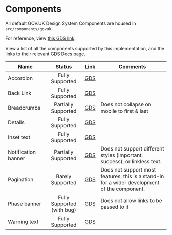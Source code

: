 # Components

All default GOV.UK Design System Components are housed in `src/components/govuk`.

For reference, view [this GDS link](https://design-system.service.gov.uk/components/).

View a list of all the components supported by this implementation, and the links to their relevant GDS Docs page.

| Name                |                 Status                | Link                                                                       | Comments                                                                                     |
|---------------------|:-------------------------------------:|-----------------------------------------------------------------------------|----------------------------------------------------------------------------------------------|
| Accordion           | Fully Supported                       | [GDS](https://design-system.service.gov.uk/components/accordion/)           |                                                                                              |
| Back Link           | Fully Supported                       | [GDS](https://design-system.service.gov.uk/components/back-link/)           |                                                                                              |
| Breadcrumbs         | Partially Supported                   | [GDS](https://design-system.service.gov.uk/components/breadcrumbs/)         | Does not collapse on mobile to first & last                                                  |
| Details             | Fully Supported                       | [GDS](https://design-system.service.gov.uk/components/details/)             |                                                                                              |
| Inset text          | Fully Supported                       | [GDS](https://design-system.service.gov.uk/components/inset-text/)          |                                                                                              |
| Notification banner | Partially Supported                   | [GDS](https://design-system.service.gov.uk/components/notification-banner/) | Does not support different styles (important, success), or linkless text.                    |
| Pagination          | Barely Supported                      | [GDS](https://design-system.service.gov.uk/components/pagination/)          | Does not support most features, this is a stand-in for a wider development of the component. |
| Phase banner        | Fully Supported (with bug)            | [GDS](https://design-system.service.gov.uk/components/phase-banner/)        | Does not allow links to be passed to it                                                      |
| Warning text        | Fully Supported                       | [GDS](https://design-system.service.gov.uk/components/warning-text/)        |                                                                                              |